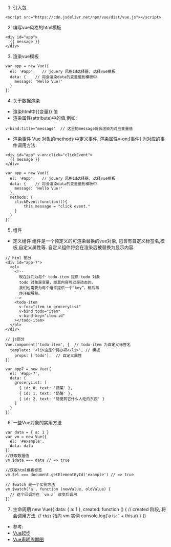1. 引入包
```
<script src="https://cdn.jsdelivr.net/npm/vue/dist/vue.js"></script>
```
2. 编写vue风格的html模板
```
<div id="app">
  {{ message }}
</div>
```
3. 渲染vue模板
```
var app = new Vue({
  el: '#app',   // jquery 风格id选择器, 选择vue模板
  data: {    // 将会渲染data的变量值到模板中. 
    message: 'Hello Vue!'
  }
})
```
4. 关于数据渲染
* 渲染html中{{变量}} 值
* 渲染属性(attribute)中的值,例如:
```
v-bind:title="message"  // 这里的message将会渲染为对应变量值
```
* 渲染事件
Vue 对象的methods 中定义事件, 渲染属性v-on:[事件] 为对应的事件调用方法.
```
<div id="app" v-on:click="clickEvent">
  {{ message }}
</div>

var app = new Vue({
  el: '#app',   // jquery 风格id选择器, 选择vue模板
  data: {    // 将会渲染data的变量值到模板中. 
    message: 'Hello Vue!'
  },
  methods: {
    clickEvent:function)(){
        this.message = "click event."
    }
  }
})
```

5. 组件
* 定义组件
组件是一个预定义的可渲染替换的vue对象, 包含有自定义标签名,模板,自定义属性等. 自定义组件将会在渲染后被替换为显示内容.

```
// html 部分
<div id="app-7">
  <ol>
    <!--
      现在我们为每个 todo-item 提供 todo 对象
      todo 对象是变量，即其内容可以是动态的。
      我们也需要为每个组件提供一个“key”，稍后再
      作详细解释。
    -->
    <todo-item
      v-for="item in groceryList"
      v-bind:todo="item"
      v-bind:key="item.id"
    ></todo-item>
  </ol>
</div>

// js部分
Vue.component('todo-item', {  // todo-item 为自定义标签名
  template: '<li>这是个待办项</li>', // 模板
    props: ['todo'],  // 自定义属性
})

var app7 = new Vue({
  el: '#app-7',
  data: {
    groceryList: [
      { id: 0, text: '蔬菜' },
      { id: 1, text: '奶酪' },
      { id: 2, text: '随便其它什么人吃的东西' }
    ]
  }
})
```
6. 一些Vue对象的实用方法
```
var data = { a: 1 }
var vm = new Vue({
  el: '#example',
  data: data
})
//获取数据值
vm.$data === data // => true

//获取html模板标签
vm.$el === document.getElementById('example') // => true

// $watch 是一个实例方法
vm.$watch('a', function (newValue, oldValue) {
  // 这个回调将在 `vm.a` 改变后调用
})
```
7. 生命周期
new Vue({
  data: {
    a: 1
  },
  created: function () {   // created 阶段, 将会调用方法.
    // `this` 指向 vm 实例
    console.log('a is: ' + this.a)
  }
})


* 参考:
* [Vue起步](https://cn.vuejs.org/v2/guide/index.html)
* [Vue声明周期图](https://cn.vuejs.org/images/lifecycle.png)